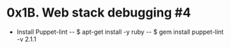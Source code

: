 # 0x1B. Web stack debugging #4
- Install Puppet-lint
-- $ apt-get install -y ruby
-- $ gem install puppet-lint -v 2.1.1
